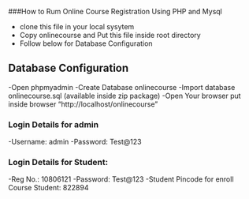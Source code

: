 ###How to Rum Online Course Registration Using PHP and Mysql

- clone this file in your local sysytem
- Copy onlinecourse and Put this file inside root directory
- Follow below for  Database Configuration

## Database Configuration
-Open phpmyadmin
-Create Database onlinecourse
-Import database onlinecourse.sql (available inside zip package)
-Open Your browser put inside browser “http://localhost/onlinecourse”


### Login Details for admin 
-Username: admin
-Password: Test@123

### Login Details for Student: 
-Reg No.: 10806121
-Password: Test@123
-Student Pincode for enroll Course Student: 822894
